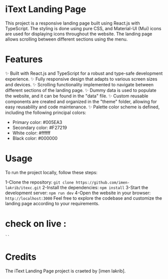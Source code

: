 
# iText Landing Page
This project is a responsive landing page built using React.js with TypeScript. The styling is done using pure CSS, and Material-UI (Mui) icons are used for displaying icons throughout the website. The landing page allows scrolling between different sections using the menu.

# Features
✨ Built with React.js and TypeScript for a robust and type-safe development experience.
✨ Fully responsive design that adapts to various screen sizes and devices.
✨ Scrolling functionality implemented to navigate between different sections of the landing page.
✨ Dummy data is used to populate the website, and it can be found in the "data" file.
✨ Custom reusable components are created and organized in the "theme" folder, allowing for easy reusability and code maintenance.
✨ Palette color scheme is defined, including the following principal colors:
* Primary color: #005EA3
* Secondary color: #F27219
* White color: #ffffff
* Black color: #000000
# Usage
To run the project locally, follow these steps:

1-Clone the repository: `git clone https://github.com/imen-lakrib/itexc.git`
2-Install the dependencies: `npm install`
3-Start the development server: `npm run dev`
4-Open the website in your browser: `http://localhost:3000`
Feel free to explore the codebase and customize the landing page according to your requirements.

# check on live :
    ``
# Credits
The iText Landing Page project is craeted by [imen lakrib].
